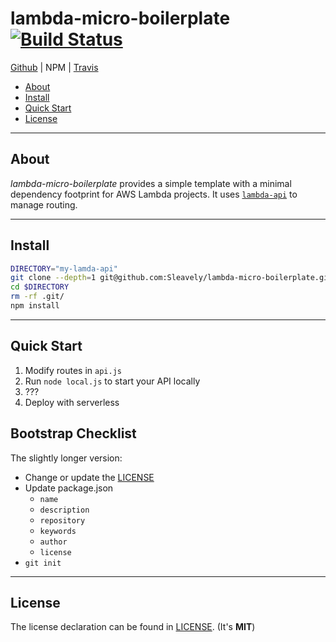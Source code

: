 # lambda-micro-boilerplate [![Build Status](https://travis-ci.org/Sleavely/lambda-micro-boilerplate.svg?branch=master)](https://travis-ci.org/Sleavely/lambda-micro-boilerplate)

[Github](https://github.com/Sleavely/lambda-micro-boilerplate) | NPM | [Travis](https://travis-ci.org/Sleavely/lambda-micro-boilerplate)


* [About](#about)
* [Install](#install)
* [Quick Start](#quick-start)
* [License](#license)

---

## About

_lambda-micro-boilerplate_ provides a simple template with a minimal dependency footprint for AWS Lambda projects. It uses [`lambda-api`](https://github.com/jeremydaly/lambda-api) to manage routing.

---

## Install

```bash
DIRECTORY="my-lamda-api"
git clone --depth=1 git@github.com:Sleavely/lambda-micro-boilerplate.git $DIRECTORY
cd $DIRECTORY
rm -rf .git/
npm install
```

---

## Quick Start

1. Modify routes in `api.js`
1. Run `node local.js` to start your API locally
1. ???
1. Deploy with serverless

## Bootstrap Checklist

The slightly longer version:

- Change or update the [LICENSE](./LICENSE)
- Update package.json
  - `name`
  - `description`
  - `repository`
  - `keywords`
  - `author`
  - `license`
- `git init`


---

## License

The license declaration can be found in [LICENSE](./LICENSE). (It's **MIT**)
